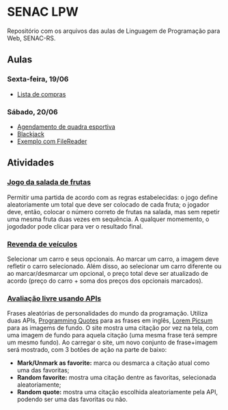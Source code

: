 # SENAC LPW

Repositório com os arquivos das aulas de Linguagem de Programação para Web, SENAC-RS.

## Aulas

### Sexta-feira, 19/06
  * [Lista de compras](https://jef-oliveira.github.io/senac-lpw/aula-1/list.html)

### Sábado, 20/06
  * [Agendamento de quadra esportiva](https://jef-oliveira.github.io/senac-lpw/aula-2/quadra.html)
  * [Blackjack](https://jef-oliveira.github.io/senac-lpw/blackjack)
  * [Exemplo com FileReader](https://jef-oliveira.github.io/senac-lpw/file-reader/form.html)
  
## Atividades
  ### [Jogo da salada de frutas](https://jef-oliveira.github.io/senac-lpw/salada)
  
  Permitir uma partida de acordo com as regras estabelecidas: o jogo define aleatoriamente um total que deve ser colocado de cada fruta; o jogador deve, então, colocar o número correto de frutas na salada, mas sem repetir uma mesma fruta duas vezes em sequência. A qualquer momemento, o jogodador pode clicar para ver o resultado final.
  
  ### [Revenda de veículos](https://jef-oliveira.github.io/senac-lpw/herbie)
  Selecionar um carro e seus opcionais. Ao marcar um carro, a imagem deve refletir o carro selecionado. Além disso, ao selecionar um carro diferente ou ao marcar/desmarcar um opcional, o preço total deve ser atualizado de acordo (preço do carro + soma dos preços dos opcionais marcados).
  
  ### [Avaliação livre usando APIs](https://jef-oliveira.github.io/senac-lpw/avaliacao-api)
  Frases aleatórias de personalidades do mundo da programação. Utiliza duas APIs, [Programming Quotes](http://quotes.stormconsultancy.co.uk/api) para as frases em inglês, [Lorem Picsum](https://picsum.photos) para as imagems de fundo. O site mostra uma citação por vez na tela, com uma imagem de fundo para aquela citação (uma mesma frase terá sempre um mesmo fundo). Ao carregar o site, um novo conjunto de frase+imagem será mostrado, com 3 botões de ação na parte de baixo: 
  * **Mark/Unmark as favorite:** marca ou desmarca a citação atual como uma das favoritas;
  * **Random favorite:** mostra uma citação dentre as favoritas, selecionada aleatoriamente;
  * **Random quote:** mostra uma citação escolhida aleatoriamente pela API, podendo ser uma das favoritas ou não.
